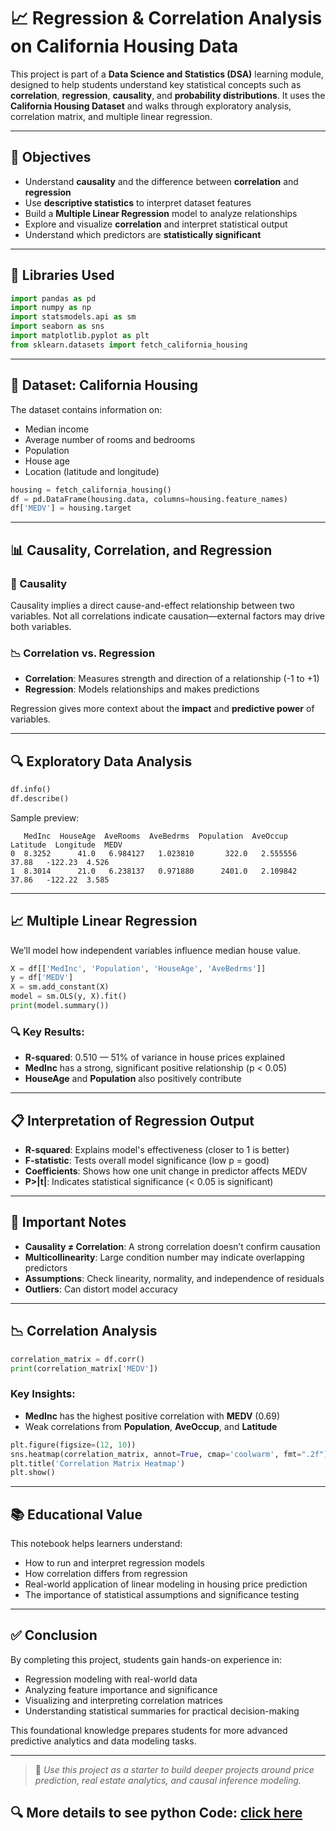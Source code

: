 # 📈 Regression & Correlation Analysis on California Housing Data

This project is part of a **Data Science and Statistics (DSA)** learning module, designed to help students understand key statistical concepts such as **correlation**, **regression**, **causality**, and **probability distributions**. It uses the **California Housing Dataset** and walks through exploratory analysis, correlation matrix, and multiple linear regression.

---

## 🎯 Objectives

- Understand **causality** and the difference between **correlation** and **regression**
- Use **descriptive statistics** to interpret dataset features
- Build a **Multiple Linear Regression** model to analyze relationships
- Explore and visualize **correlation** and interpret statistical output
- Understand which predictors are **statistically significant**

---

## 🧰 Libraries Used

```python
import pandas as pd
import numpy as np
import statsmodels.api as sm
import seaborn as sns
import matplotlib.pyplot as plt
from sklearn.datasets import fetch_california_housing
```

---

## 🏡 Dataset: California Housing

The dataset contains information on:
- Median income
- Average number of rooms and bedrooms
- Population
- House age
- Location (latitude and longitude)

```python
housing = fetch_california_housing()
df = pd.DataFrame(housing.data, columns=housing.feature_names)
df['MEDV'] = housing.target
```

---

## 📊 Causality, Correlation, and Regression

### 🔗 Causality
Causality implies a direct cause-and-effect relationship between two variables. Not all correlations indicate causation—external factors may drive both variables.

### 📉 Correlation vs. Regression
- **Correlation**: Measures strength and direction of a relationship (-1 to +1)
- **Regression**: Models relationships and makes predictions

Regression gives more context about the **impact** and **predictive power** of variables.

---

## 🔍 Exploratory Data Analysis

```python
df.info()
df.describe()
```

Sample preview:
```
   MedInc  HouseAge  AveRooms  AveBedrms  Population  AveOccup  Latitude  Longitude  MEDV
0  8.3252      41.0   6.984127   1.023810       322.0   2.555556     37.88   -122.23  4.526
1  8.3014      21.0   6.238137   0.971880      2401.0   2.109842     37.86   -122.22  3.585
```

---

## 📈 Multiple Linear Regression

We’ll model how independent variables influence median house value.

```python
X = df[['MedInc', 'Population', 'HouseAge', 'AveBedrms']]
y = df['MEDV']
X = sm.add_constant(X)
model = sm.OLS(y, X).fit()
print(model.summary())
```

### 🔍 Key Results:
- **R-squared**: 0.510 — 51% of variance in house prices explained
- **MedInc** has a strong, significant positive relationship (p < 0.05)
- **HouseAge** and **Population** also positively contribute

---

## 📋 Interpretation of Regression Output

- **R-squared**: Explains model's effectiveness (closer to 1 is better)
- **F-statistic**: Tests overall model significance (low p = good)
- **Coefficients**: Shows how one unit change in predictor affects MEDV
- **P>|t|**: Indicates statistical significance (< 0.05 is significant)

---

## 🧠 Important Notes

- **Causality ≠ Correlation**: A strong correlation doesn’t confirm causation
- **Multicollinearity**: Large condition number may indicate overlapping predictors
- **Assumptions**: Check linearity, normality, and independence of residuals
- **Outliers**: Can distort model accuracy

---

## 📉 Correlation Analysis

```python
correlation_matrix = df.corr()
print(correlation_matrix['MEDV'])
```

### Key Insights:
- **MedInc** has the highest positive correlation with **MEDV** (0.69)
- Weak correlations from **Population**, **AveOccup**, and **Latitude**

```python
plt.figure(figsize=(12, 10))
sns.heatmap(correlation_matrix, annot=True, cmap='coolwarm', fmt=".2f")
plt.title('Correlation Matrix Heatmap')
plt.show()
```

---

## 📚 Educational Value

This notebook helps learners understand:
- How to run and interpret regression models
- How correlation differs from regression
- Real-world application of linear modeling in housing price prediction
- The importance of statistical assumptions and significance testing

---

## ✅ Conclusion

By completing this project, students gain hands-on experience in:
- Regression modeling with real-world data
- Analyzing feature importance and significance
- Visualizing and interpreting correlation matrices
- Understanding statistical summaries for practical decision-making

This foundational knowledge prepares students for more advanced predictive analytics and data modeling tasks.

---

> 🚀 *Use this project as a starter to build deeper projects around price prediction, real estate analytics, and causal inference modeling.*

## 🔍 More details to see python Code: [click here](https://github.com/BI-with-Sabbir/Statistics-for-Data-Science-using-python/blob/main/Correlation%20and%20Regression%20using%20python/Correlation%20and%20Regression%20Analysis%20using%20python%20.ipynb)
